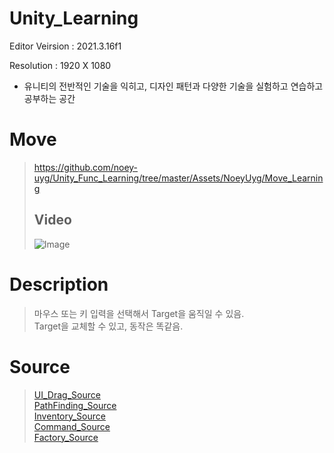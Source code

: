 # Unity_Learning
Editor Veirsion : 2021.3.16f1

Resolution : 1920 X 1080

- 유니티의 전반적인 기술을 익히고, 디자인 패턴과 다양한 기술을 실험하고 연습하고 공부하는 공간

# Move
> https://github.com/noey-uyg/Unity_Func_Learning/tree/master/Assets/NoeyUyg/Move_Learning
> 
> ## Video
> ![Image](https://github.com/user-attachments/assets/62309b04-7f0f-4d60-a0cf-eefa8af57d7b)

# Description
> 마우스 또는 키 입력을 선택해서 Target을 움직일 수 있음. <br/>
> Target을 교체할 수 있고, 동작은 똑같음. <br/>


# Source
> [UI_Drag_Source](https://github.com/noey-uyg/Unity_Func_Learning/tree/master/Assets/NoeyUyg/UI_Drag_Learning)<br/>
> [PathFinding_Source](https://github.com/noey-uyg/Unity_Func_Learning/tree/master/Assets/NoeyUyg/PathFinding) <br/>
> [Inventory_Source](https://github.com/noey-uyg/Unity_Func_Learning/tree/master/Assets/NoeyUyg/Inventory_Learning) <br/>
> [Command_Source](https://github.com/noey-uyg/Unity_Func_Learning/tree/master/Assets/NoeyUyg/DesignPattern/Command) <br/>
> [Factory_Source](https://github.com/noey-uyg/Unity_Func_Learning/tree/master/Assets/NoeyUyg/DesignPattern/Factory) <br/>